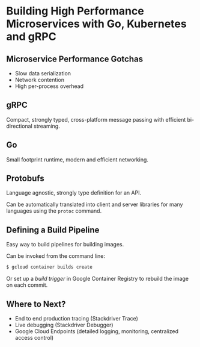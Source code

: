 # Building High Performance Microservices with Go, Kubernetes and gRPC

## Microservice Performance Gotchas
* Slow data serialization
* Network contention
* High per-process overhead

## gRPC
Compact, strongly typed, cross-platform message passing with efficient bi-directional streaming.

## Go
Small footprint runtime, modern and efficient networking.

## Protobufs
Language agnostic, strongly type definition for an API.

Can be automatically translated into client and server libraries for many languages using the `protoc` command.

## Defining a Build Pipeline
Easy way to build pipelines for building images.

Can be invoked from the command line:

```bash
$ gcloud container builds create
```

Or set up a *build trigger* in Google Container Registry to rebuild the image on each commit.

## Where to Next?
* End to end production tracing (Stackdriver Trace)
* Live debugging (Stackdriver Debugger)
* Google Cloud Endpoints (detailed logging, monitoring, centralized access control)

